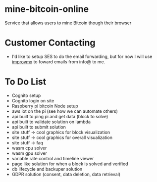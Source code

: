 # mine-bitcoin-online
Service that allows users to mine Bitcoin though their browser




# Customer Contacting
- I'd like to setup SES to do the email forwarding, but for now I will use [improvmx](https://app.improvmx.com/domains/bitcoinbrowserminer.com/aliases) to foward emails from info@ to me.

# To Do List
- Cognito setup
- Cognito login on site
- Raspberry pi bitcoin Node setup
- aws iot on the pi (see how we can automate others)
- api built to ping pi and get data (block to solve)
- api built to validate solution on lambda
- api built to submit solution
- site stuff -> cool graphics for block visualization
- site stuff -> cool graphics for overall visualization
- site stuff -> faq
- wasm cpu solver
- wasm gpu solver
- variable rate control and timeline viewer
- page like solution for when a block is solved and verified
- db lifecycle and backuper solution
- GDPR solution (consent, data deletion, data retrieval)
